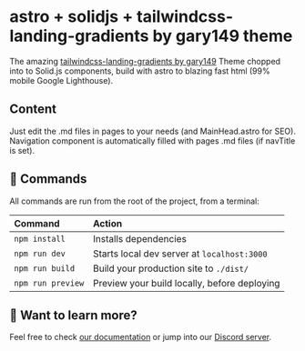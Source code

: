 # astro + solidjs + tailwindcss-landing-gradients by gary149 theme

The amazing [tailwindcss-landing-gradients by gary149](https://github.com/gary149/tailwindcss-landing-gradients) Theme chopped into to Solid.js components, build with astro to blazing fast html (99% mobile Google Lighthouse).

## Content

Just edit the .md files in pages to your needs (and MainHead.astro for SEO).
Navigation component is automatically filled with pages .md files (if navTitle is set).

## 🧞 Commands

All commands are run from the root of the project, from a terminal:

| Command           | Action                                       |
| :---------------- | :------------------------------------------- |
| `npm install`     | Installs dependencies                        |
| `npm run dev`     | Starts local dev server at `localhost:3000`  |
| `npm run build`   | Build your production site to `./dist/`      |
| `npm run preview` | Preview your build locally, before deploying |

## 👀 Want to learn more?

Feel free to check [our documentation](https://docs.astro.build) or jump into our [Discord server](https://astro.build/chat).
